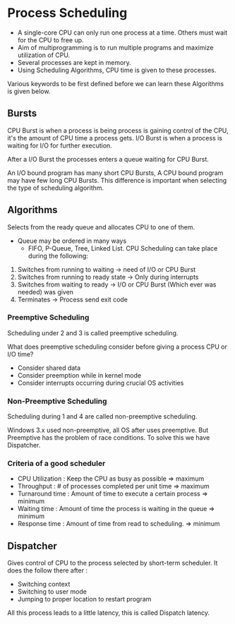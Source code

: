 # Process Scheduling 

- A single-core CPU can only run one process at a time. Others must wait for the CPU to free up.
- Aim of multiprogramming is to run multiple programs and maximize utilization of CPU. 
- Several processes are kept in memory.
- Using Scheduling Algorithms, CPU time is given to these processes.

Various keywords to be first defined before we can learn these Algorithms is given below.


## Bursts

CPU Burst is when a process is being process is gaining control of the CPU, it's the amount of CPU time a process gets.
I/O Burst is when a process is waiting for I/O for further execution.

After a I/O Burst the processes enters a queue waiting for CPU Burst.

An I/O bound program has many short CPU Bursts, A CPU bound program may have few long CPU Bursts. This difference is important when selecting the type of scheduling algorithm.

## Algorithms 

Selects from the ready queue and allocates CPU to one of them.
- Queue may be ordered in many ways 
  - FIFO, P-Queue, Tree, Linked List.
CPU Scheduling can take place during the following:

1. Switches from running to waiting       -> need of I/O or CPU Burst
2. Switches from running to ready state   -> Only during interrupts
3. Switches from waiting to ready         -> I/O or CPU Burst (Which ever was needed) was given
4. Terminates                             -> Process send exit code

### Preemptive Scheduling 

Scheduling under 2 and 3 is called preemptive scheduling.

What does preemptive scheduling consider before giving a process CPU or I/O time?
- Consider shared data 
- Consider preemption while in kernel mode 
- Consider interrupts occurring during crucial OS activities

### Non-Preemptive Scheduling 

Scheduling during 1 and 4 are called non-preemptive scheduling.

Windows 3.x used non-preemptive, all OS after uses preemptive.
But Preemptive has the problem of race conditions. To solve this we have Dispatcher.

### Criteria of a good scheduler 

- CPU Utilization : Keep the CPU as busy as possible                => maximum
- Throughput : # of processes completed per unit time               => maximum
- Turnaround time : Amount of time to execute a certain process     => minimum
- Waiting time : Amount of time the process is waiting in the queue => minimum
- Response time : Amount of time from read to scheduling.           => minimum

## Dispatcher

Gives control of CPU to the process selected by short-term scheduler. It does the follow there after : 

- Switching context
- Switching to user mode
- Jumping to proper location to restart program 

All this process leads to a little latency, this is called Dispatch latency.

